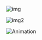 ![img](https://user-images.githubusercontent.com/37017392/115947358-43699a80-a4f1-11eb-9eab-adeca08e8c24.PNG)

![img2](https://user-images.githubusercontent.com/37017392/115947367-4f555c80-a4f1-11eb-9daf-9e822c9dc54d.PNG)

![Animation](https://user-images.githubusercontent.com/37017392/115948225-18824500-a4f7-11eb-9c4a-a6c8e6e0defd.gif)
